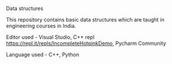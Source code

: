 Data structures


This repository contains basic data structures which are taught in engineering courses in India.

Editor used - Visual Studio, C++ repl https://repl.it/repls/IncompleteHotpinkDemo, Pycharm Community

Language used - C++, Python

